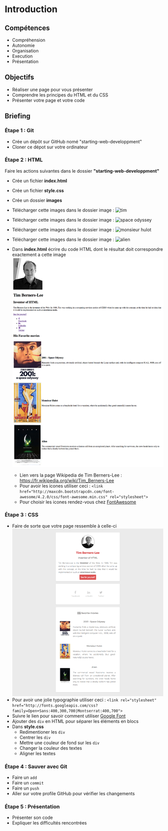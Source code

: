 # Introduction

## Compétences

- Compréhension
- Autonomie
- Organisation
- Execution
- Présentation

## Objectifs

- Réaliser une page pour vous présenter
- Comprendre les principes du HTML et du CSS
- Présenter votre page et votre code

## Briefing

### Étape 1 : Git

- Crée un dépôt sur GitHub nomé "starting-web-developpment"
- Cloner ce dépot sur votre ordinateur

### Étape 2 : HTML

Faire les actions suivantes dans le dossier **"starting-web-developpment"**

- Crée un fichier **index.html**
- Crée un fichier **style.css**
- Crée un dossier **images**
- Télécharger cette images dans le dossier image : ![tim](http://internethalloffame.org/sites/default/files/inductees/Berners-Lee_Tim.jpg)
- Télécharger cette images dans le dossier image : ![space odyssey](http://lewagon.github.io/html-css-challenges/shared/images/space-odyssey.jpg)
- Télécharger cette images dans le dossier image : ![monsieur hulot](http://lewagon.github.io/html-css-challenges/shared/images/monsieur-hulot.jpg)
- Télécharger cette images dans le dossier image : ![alien](http://lewagon.github.io/html-css-challenges/shared/images/alien.jpg)

- Dans **index.html** écrire du code HTML dont le résultat doit correspondre exactement a cette image ![Goal CSS](images/goal-html.png)
  - Lien vers la page Wikipedia de Tim Berners-Lee : https://fr.wikipedia.org/wiki/Tim_Berners-Lee
  - Pour avoir les icones utiliser ceci : `<link href="http://maxcdn.bootstrapcdn.com/font-awesome/4.2.0/css/font-awesome.min.css" rel="stylesheet">` 
  - Pour choisir les icones rendez-vous chez [FontAwesome](http://fontawesome.io/icons/)

### Étape 3 : CSS

- Faire de sorte que votre page ressemble à celle-ci ![Goal CSS](images/goal-css.png)
- Pour avoir une jolie typographie utiliser ceci : `<link rel="stylesheet" href="http://fonts.googleapis.com/css?family=Open+Sans:400,300,700|Montserrat:400,700">`
- Suivre le lien pour savoir comment utiliser [Google Font](https://fonts.google.com/?query=open&selection.family=Montserrat|Open+Sans)
- Ajouter des `div` en HTML pour séparer les éléments en blocs
- Dans **style.css**
   - Redimentioner les `div`
   - Centrer les `div`
   - Mettre une couleur de fond sur les `div`
   - Changer la couleur des textes
   - Aligner les textes

### Étape 4 : Sauver avec Git

- Faire un `add` 
- Faire un `commit` 
- Faire un `push`
- Aller sur votre profile GitHub pour vérifier les changements

### Étape 5 : Présentation

- Présenter son code
- Expliquer les difficultés rencontrées








